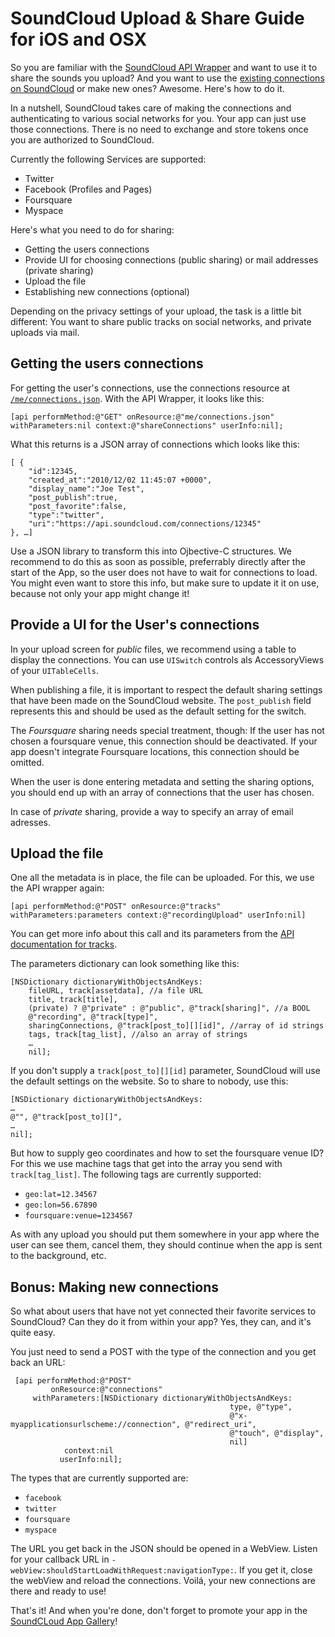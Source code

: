 SoundCloud Upload & Share Guide for iOS and OSX
===============================================

So you are familiar with the [SoundCloud API Wrapper](https://github.com/soundcloud/cocoa-api-wrapper) and want to use it to share the sounds you upload? And you want to use the [existing connections on SoundCloud](http://soundcloud.com/settings/connections) or make new ones? Awesome. Here's how to do it.

In a nutshell, SoundCloud takes care of making the connections and authenticating to various social networks for you. Your app can just use those connections. There is no need to exchange and store tokens once you are authorized to SoundCloud. 

Currently the following Services are supported:

- Twitter
- Facebook (Profiles and Pages)
- Foursquare
- Myspace

Here's what you need to do for sharing:

- Getting the users connections
- Provide UI for choosing connections (public sharing) or mail addresses (private sharing)
- Upload the file
- Establishing new connections (optional)

Depending on the privacy settings of your upload, the task is a little bit different: You want to share public tracks on social networks, and private uploads via mail.

Getting the users connections
-----------------------------

For getting the user's connections, use the connections resource at [`/me/connections.json`](https://github.com/soundcloud/api/wiki/10.7-Resources%3A-connections). With the API Wrapper, it looks like this:

	[api performMethod:@"GET" onResource:@"me/connections.json" withParameters:nil context:@"shareConnections" userInfo:nil];

What this returns is a JSON array of connections which looks like this:

	[ {
		"id":12345,
		"created_at":"2010/12/02 11:45:07 +0000",
		"display_name":"Joe Test",
		"post_publish":true,
		"post_favorite":false,
		"type":"twitter",
		"uri":"https://api.soundcloud.com/connections/12345"
	}, …]

Use a JSON library to transform this into Ojbective-C structures. We recommend to do this as soon as possible, preferrably directly after the start of the App, so the user does not have to wait for connections to load. You might even want to store this info, but make sure to update it it on use, because not only your app might change it!

Provide a UI for the User's connections
---------------------------------------

In your upload screen for *public* files, we recommend using a table to display the connections. You can use `UISwitch` controls als AccessoryViews of your `UITableCells`.

When publishing a file, it is important to respect the default sharing settings that have been made on the SoundCloud website. The `post_publish` field represents this and should be used as the default setting for the switch.

The *Foursquare* sharing needs special treatment, though: If the user has not chosen a foursquare venue, this connection should be deactivated. If your app doesn't integrate Foursquare locations, this connection should be omitted.

When the user is done entering metadata and setting the sharing options, you should end up with an array of connections that the user has chosen.

In case of *private* sharing, provide a way to specify an array of email adresses.

Upload the file
---------------

One all the metadata is in place, the file can be uploaded. For this, we use the API wrapper again:

	[api performMethod:@"POST" onResource:@"tracks" withParameters:parameters context:@"recordingUpload" userInfo:nil]

You can get more info about this call and its parameters from the [API documentation for tracks](https://github.com/soundcloud/api/wiki/10.2-Resources%3A-tracks-continued).

The parameters dictionary can look something like this:

	[NSDictionary dictionaryWithObjectsAndKeys:
		fileURL, track[assetdata], //a file URL
		title, track[title],
		(private) ? @"private" : @"public", @"track[sharing]", //a BOOL
		@"recording", @"track[type]",
		sharingConnections, @"track[post_to][][id]", //array of id strings
		tags, track[tag_list], //also an array of strings
		…
		nil];

If you don't supply a `track[post_to][][id]` parameter, SoundCloud will use the default settings on the website. So to share to nobody, use this:

	[NSDictionary dictionaryWithObjectsAndKeys:
	…
	@"", @"track[post_to][]",
	…
	nil];

But how to supply geo coordinates and how to set the foursquare venue ID? For this we use machine tags that get into the array you send with `track[tag_list]`. The following tags are currently supported:

- `geo:lat=12.34567`
- `geo:lon=56.67890`
- `foursquare:venue=1234567`

As with any upload you should put them somewhere in your app where the user can see them, cancel them, they should continue when the app is sent to the background, etc.

Bonus: Making new connections
-----------------------------

So what about users that have not yet connected their favorite services to SoundCloud? Can they do it from within your app? Yes, they can, and it's quite easy.

You just need to send a POST with the type of the connection and you get back an URL:

	 [api performMethod:@"POST"
	         onResource:@"connections"
	     withParameters:[NSDictionary dictionaryWithObjectsAndKeys:
	                                                 type, @"type",
	                                                 @"x-myapplicationsurlscheme://connection", @"redirect_uri",
	                                                 @"touch", @"display",
	                                                 nil]
	            context:nil
	           userInfo:nil];

The types that are currently supported are:

- `facebook`
- `twitter`
- `foursquare`
- `myspace`

The URL you get back in the JSON should be opened in a WebView. Listen for your callback URL in `-webView:shouldStartLoadWithRequest:navigationType:`. If you get it, close the webView and reload the connections. Voilá, your new connections are there and ready to use!

That's it! And when you're done, don't forget to promote your app in the [SoundCLoud App Gallery](http://soundcloud.com/apps)!
